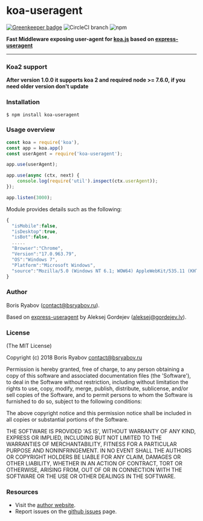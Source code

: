 koa-useragent
=====
[![Greenkeeper badge](https://badges.greenkeeper.io/rvboris/koa-useragent.svg)](https://greenkeeper.io/)
![CircleCI branch](https://img.shields.io/circleci/project/github/rvboris/koa-useragent/master.svg)
![npm](https://img.shields.io/npm/v/koa-useragent.svg)

**Fast Middleware exposing user-agent for [koa.js](http://koajs.com/) based on [express-useragent](https://github.com/biggora/express-useragent)**

----

### Koa2 support
**After version 1.0.0 it supports koa 2 and required node >= 7.6.0, if you need older version don't update**

### Installation

    $ npm install koa-useragent

### Usage overview

```js
const koa = require('koa'),
const app = koa.app()
const userAgent = require('koa-useragent');

app.use(userAgent);

app.use(async (ctx, next) {
    console.log(require('util').inspect(ctx.userAgent));
});

app.listen(3000);
```

Module provides details such as the following:

```js
{
  "isMobile":false,
  "isDesktop":true,
  "isBot":false,
  .....
  "Browser":"Chrome",
  "Version":"17.0.963.79",
  "OS":"Windows 7",
  "Platform":"Microsoft Windows",
  "source":"Mozilla/5.0 (Windows NT 6.1; WOW64) AppleWebKit/535.11 (KHTML, like Gecko) Chrome/17.0.963.79 Safari/535.11"
}

```

### Author

Boris Ryabov (contact@bsryabov.ru).

Based on [express-useragent](https://github.com/biggora/express-useragent) by Aleksej Gordejev (aleksej@gordejev.lv).

### License

(The MIT License)

Copyright (c) 2018 Boris Ryabov <contact@bsryabov.ru>

Permission is hereby granted, free of charge, to any person obtaining
a copy of this software and associated documentation files (the
'Software'), to deal in the Software without restriction, including
without limitation the rights to use, copy, modify, merge, publish,
distribute, sublicense, and/or sell copies of the Software, and to
permit persons to whom the Software is furnished to do so, subject to
the following conditions:

The above copyright notice and this permission notice shall be
included in all copies or substantial portions of the Software.

THE SOFTWARE IS PROVIDED 'AS IS', WITHOUT WARRANTY OF ANY KIND,
EXPRESS OR IMPLIED, INCLUDING BUT NOT LIMITED TO THE WARRANTIES OF
MERCHANTABILITY, FITNESS FOR A PARTICULAR PURPOSE AND NONINFRINGEMENT.
IN NO EVENT SHALL THE AUTHORS OR COPYRIGHT HOLDERS BE LIABLE FOR ANY
CLAIM, DAMAGES OR OTHER LIABILITY, WHETHER IN AN ACTION OF CONTRACT,
TORT OR OTHERWISE, ARISING FROM, OUT OF OR IN CONNECTION WITH THE
SOFTWARE OR THE USE OR OTHER DEALINGS IN THE SOFTWARE.


### Resources

- Visit the [author website](http://www.bsryabov.ru).
- Report issues on the [github issues](https://github.com/rvboris/koa-rvboris/issues) page.
